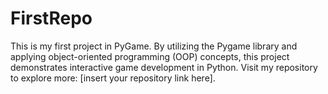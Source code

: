 # FirstRepo
This is my first project in PyGame. By utilizing the Pygame library and applying object-oriented programming (OOP) concepts, this project demonstrates interactive game development in Python.  Visit my repository to explore more: [insert your repository link here].

